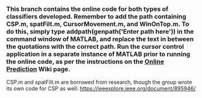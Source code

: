 ### This branch contains the online code for both types of classifiers developed. Remember to add the path containing CSP.m, spatFilt.m, CursorMovement.m, and WinOnTop.m. To do this, simply type addpath(genpath('Enter path here')) in the command window of MATLAB, and replace the text in between the quotations with the correct path. Run the cursor control application in a separate instance of MATLAB prior to running the online code, as per the instructions on the <a href="https://github.com/faheemersh/Senior_Design_Dry_EEG_BCI/wiki/Online-Prediction">Online Prediction</a> Wiki page.

CSP.m and spatFilt.m are borrowed from research, though the group wrote its own code for CSP as well: https://ieeexplore.ieee.org/document/895946/
